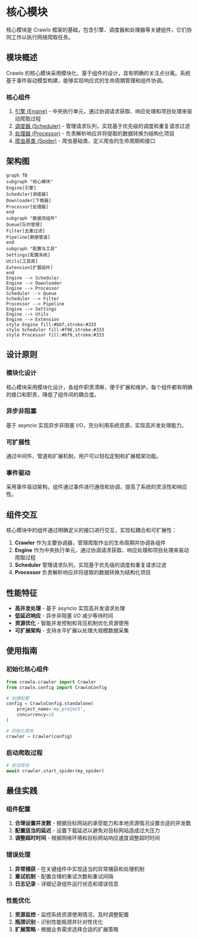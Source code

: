 # 核心模块

核心模块是 Crawlo 框架的基础，包含引擎、调度器和处理器等关键组件，它们协同工作以执行网络爬取任务。

## 模块概述

Crawlo 的核心模块采用模块化、基于组件的设计，具有明确的关注点分离。系统基于事件驱动模型构建，能够实现响应式的生命周期管理和组件协调。

### 核心组件

1. [引擎 (Engine)](engine.md) - 中央执行单元，通过协调请求获取、响应处理和项目处理来驱动爬取过程
2. [调度器 (Scheduler)](scheduler.md) - 管理请求队列，实现基于优先级的调度和重复请求过滤
3. [处理器 (Processor)](processor.md) - 负责解析响应并将提取的数据转换为结构化项目
4. [爬虫基类 (Spider)](spider.md) - 爬虫基础类，定义爬虫的生命周期和接口

## 架构图

```mermaid
graph TB
subgraph "核心模块"
Engine[引擎]
Scheduler[调度器]
Downloader[下载器]
Processor[处理器]
end
subgraph "数据流组件"
Queue[队列管理]
Filter[去重过滤]
Pipeline[数据管道]
end
subgraph "配置与工具"
Settings[配置系统]
Utils[工具库]
Extension[扩展组件]
end
Engine --> Scheduler
Engine --> Downloader
Engine --> Processor
Scheduler --> Queue
Scheduler --> Filter
Processor --> Pipeline
Engine --> Settings
Engine --> Utils
Engine --> Extension
style Engine fill:#bbf,stroke:#333
style Scheduler fill:#f96,stroke:#333
style Processor fill:#6f9,stroke:#333
```

## 设计原则

### 模块化设计
核心模块采用模块化设计，各组件职责清晰，便于扩展和维护。每个组件都有明确的接口和职责，降低了组件间的耦合度。

### 异步非阻塞
基于 asyncio 实现异步非阻塞 I/O，充分利用系统资源，实现高并发处理能力。

### 可扩展性
通过中间件、管道和扩展机制，用户可以轻松定制和扩展框架功能。

### 事件驱动
采用事件驱动架构，组件通过事件进行通信和协调，提高了系统的灵活性和响应性。

## 组件交互

核心模块中的组件通过明确定义的接口进行交互，实现松耦合和可扩展性：

1. **Crawler** 作为主要协调器，管理爬取作业的生命周期并协调各组件
2. **Engine** 作为中央执行单元，通过协调请求获取、响应处理和项目处理来驱动爬取过程
3. **Scheduler** 管理请求队列，实现基于优先级的调度和重复请求过滤
4. **Processor** 负责解析响应并将提取的数据转换为结构化项目

## 性能特征

- **高并发处理** - 基于 asyncio 实现高并发请求处理
- **低延迟响应** - 异步非阻塞 I/O 减少等待时间
- **资源优化** - 智能并发控制和背压机制优化资源使用
- **可扩展架构** - 支持水平扩展以处理大规模数据采集

## 使用指南

### 初始化核心组件

```python
from crawlo.crawler import Crawler
from crawlo.config import CrawloConfig

# 创建配置
config = CrawloConfig.standalone(
    project_name='my_project',
    concurrency=10
)

# 初始化爬虫
crawler = Crawler(config)
```

### 启动爬取过程

```python
# 启动爬虫
await crawler.start_spider(my_spider)
```

## 最佳实践

### 组件配置

1. **合理设置并发数** - 根据目标网站的承受能力和本地资源情况设置合适的并发数
2. **配置适当的延迟** - 设置下载延迟以避免对目标网站造成过大压力
3. **调整超时时间** - 根据网络环境和目标网站响应速度调整超时时间

### 错误处理

1. **异常捕获** - 在关键组件中实现适当的异常捕获和处理机制
2. **重试机制** - 配置合理的重试次数和重试间隔
3. **日志记录** - 详细记录组件运行状态和错误信息

### 性能优化

1. **资源监控** - 监控系统资源使用情况，及时调整配置
2. **瓶颈识别** - 识别性能瓶颈并针对性优化
3. **扩展策略** - 根据业务需求选择合适的扩展策略